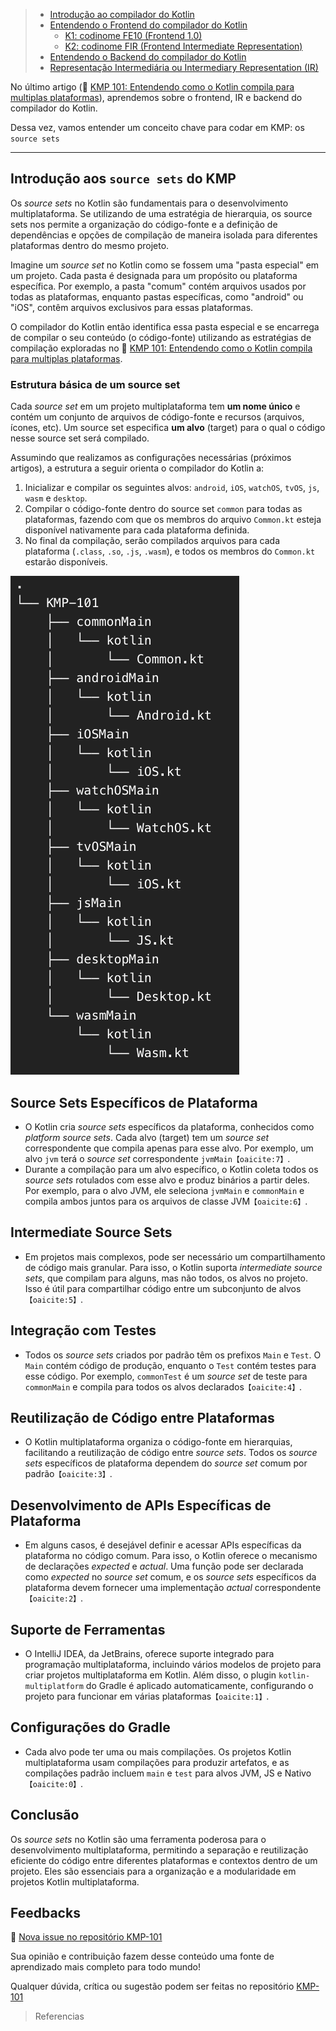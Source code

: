 > * [Introdução ao compilador do Kotlin](#introdução-ao-compilador-do-kotlin)
> * [Entendendo o Frontend do compilador do Kotlin](#entendendo-o-frontend-do-compilador-do-kotlin)
>   * [K1: codinome FE10 (Frontend 1.0)](#k1-codinome-fe10-frontend-10)
>   * [K2: codinome FIR (Frontend Intermediate Representation)](#k2-codinome-fir-frontend-intermediate-representation)
> * [Entendendo o Backend do compilador do Kotlin](#entendendo-o-backend-do-compilador-do-kotlin)
> * [Representação Intermediária ou Intermediary Representation (IR)](#representação-intermediária-ou-intermediary-representation-ir)

No último artigo (🔗 [KMP 101: Entendendo como o Kotlin compila para multiplas plataformas](https://dev.to/rsicarelli/kotlin-multiplataforma-101-entendendo-como-o-kotlin-compila-para-multiplas-plataformas-5hba)), aprendemos sobre o frontend, IR e backend do compilador do Kotlin.

Dessa vez, vamos entender um conceito chave para codar em KMP: os `source sets` 

---

## Introdução aos `source sets` do KMP

Os *source sets* no Kotlin são fundamentais para o desenvolvimento multiplataforma. Se utilizando de uma estratégia de hierarquia, os source sets nos permite a organização do código-fonte e a definição de dependências e opções de compilação de maneira isolada para diferentes plataformas dentro do mesmo projeto.

Imagine um *source set* no Kotlin como se fossem uma "pasta especial" em um projeto. Cada pasta é designada para um propósito ou plataforma específica. Por exemplo, a pasta "comum" contém arquivos usados por todas as plataformas, enquanto pastas específicas, como "android" ou "iOS", contêm arquivos exclusivos para essas plataformas.

O compilador do Kotlin então identifica essa pasta especial e se encarrega de compilar o seu conteúdo (o código-fonte) utilizando as estratégias de compilação exploradas no 🔗 [KMP 101: Entendendo como o Kotlin compila para multiplas plataformas](https://dev.to/rsicarelli/kotlin-multiplataforma-101-entendendo-como-o-kotlin-compila-para-multiplas-plataformas-5hba).

### Estrutura básica de um source set

Cada *source set* em um projeto multiplataforma tem **um nome único** e contém um conjunto de arquivos de código-fonte e recursos (arquivos, ícones, etc). Um source set especifica **um alvo** (target) para o qual o código nesse source set será compilado.

Assumindo que realizamos as configurações necessárias (próximos artigos), a estrutura a seguir orienta o compilador do Kotlin a:

1. Inicializar e compilar os seguintes alvos: `android`, `iOS`, `watchOS`, `tvOS`, `js`, `wasm` e `desktop`.
2. Compilar o código-fonte dentro do source set `common` para todas as plataformas, fazendo com que os membros do arquivo `Common.kt` esteja disponível nativamente para cada plataforma definida.
3. No final da compilação, serão compilados arquivos para cada plataforma  (`.class`, `.so`, `.js`, `.wasm`), e todos os membros do `Common.kt` estarão disponíveis.

![Desenvolvimento nativo](https://github.com/rsicarelli/KMP-101/blob/main/posts/assets/kmp101-sourcesets-basic.png?raw=true)


## Source Sets Específicos de Plataforma
- O Kotlin cria *source sets* específicos da plataforma, conhecidos como *platform source sets*. Cada alvo (target) tem um *source set* correspondente que compila apenas para esse alvo. Por exemplo, um alvo `jvm` terá o *source set* correspondente `jvmMain`&#8203;``【oaicite:7】``&#8203;.
- Durante a compilação para um alvo específico, o Kotlin coleta todos os *source sets* rotulados com esse alvo e produz binários a partir deles. Por exemplo, para o alvo JVM, ele seleciona `jvmMain` e `commonMain` e compila ambos juntos para os arquivos de classe JVM&#8203;``【oaicite:6】``&#8203;.

## Intermediate Source Sets
- Em projetos mais complexos, pode ser necessário um compartilhamento de código mais granular. Para isso, o Kotlin suporta *intermediate source sets*, que compilam para alguns, mas não todos, os alvos no projeto. Isso é útil para compartilhar código entre um subconjunto de alvos&#8203;``【oaicite:5】``&#8203;.

## Integração com Testes
- Todos os *source sets* criados por padrão têm os prefixos `Main` e `Test`. O `Main` contém código de produção, enquanto o `Test` contém testes para esse código. Por exemplo, `commonTest` é um *source set* de teste para `commonMain` e compila para todos os alvos declarados&#8203;``【oaicite:4】``&#8203;.

## Reutilização de Código entre Plataformas
- O Kotlin multiplataforma organiza o código-fonte em hierarquias, facilitando a reutilização de código entre *source sets*. Todos os *source sets* específicos de plataforma dependem do *source set* comum por padrão&#8203;``【oaicite:3】``&#8203;.

## Desenvolvimento de APIs Específicas de Plataforma
- Em alguns casos, é desejável definir e acessar APIs específicas da plataforma no código comum. Para isso, o Kotlin oferece o mecanismo de declarações *expected* e *actual*. Uma função pode ser declarada como *expected* no *source set* comum, e os *source sets* específicos da plataforma devem fornecer uma implementação *actual* correspondente&#8203;``【oaicite:2】``&#8203;.

## Suporte de Ferramentas
- O IntelliJ IDEA, da JetBrains, oferece suporte integrado para programação multiplataforma, incluindo vários modelos de projeto para criar projetos multiplataforma em Kotlin. Além disso, o plugin `kotlin-multiplatform` do Gradle é aplicado automaticamente, configurando o projeto para funcionar em várias plataformas&#8203;``【oaicite:1】``&#8203;.

## Configurações do Gradle
- Cada alvo pode ter uma ou mais compilações. Os projetos Kotlin multiplataforma usam compilações para produzir artefatos, e as compilações padrão incluem `main` e `test` para alvos JVM, JS e Nativo&#8203;``【oaicite:0】``&#8203;.

## Conclusão
Os *source sets* no Kotlin são uma ferramenta poderosa para o desenvolvimento multiplataforma, permitindo a separação e reutilização eficiente do código entre diferentes plataformas e contextos dentro de um projeto. Eles são essenciais para a organização e a modularidade em projetos Kotlin multiplataforma.


## Feedbacks

🔗 [Nova issue no repositório KMP-101](https://github.com/rsicarelli/KMP101/issues/new/choose)

Sua opinião e contribuição fazem desse conteúdo uma fonte de aprendizado mais completo para todo mundo!

Qualquer dúvida, crítica ou sugestão podem ser feitas no repositório [KMP-101](https://github.com/rsicarelli/KMP101)


> Referencias
